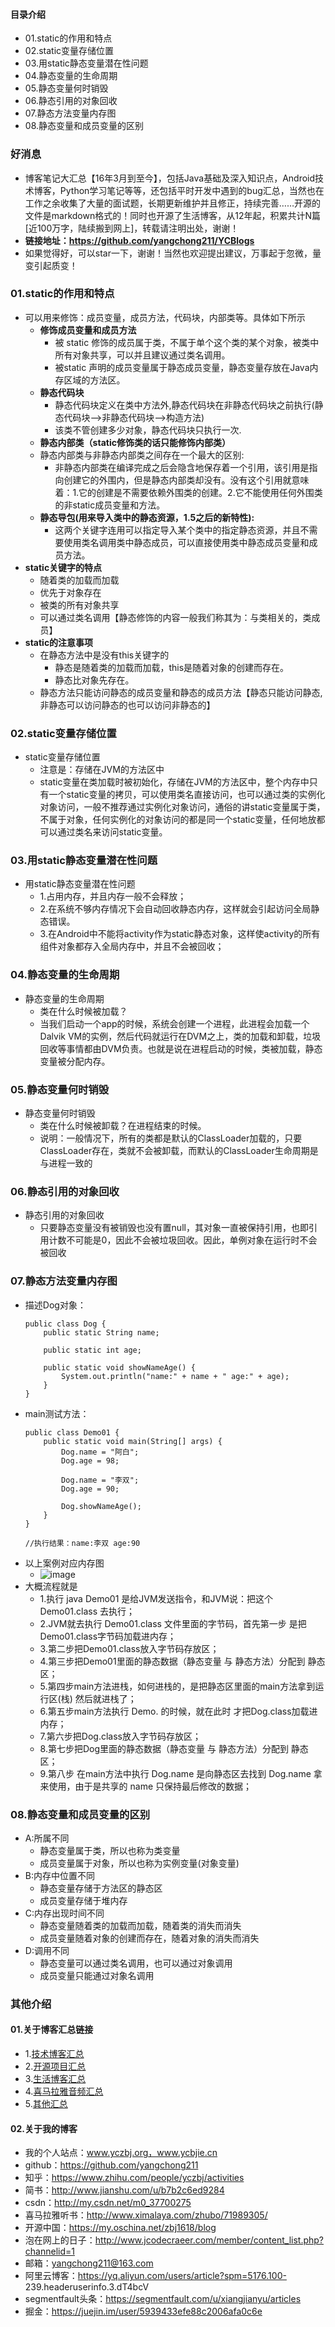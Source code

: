 #### 目录介绍
- 01.static的作用和特点
- 02.static变量存储位置
- 03.用static静态变量潜在性问题
- 04.静态变量的生命周期
- 05.静态变量何时销毁
- 06.静态引用的对象回收
- 07.静态方法变量内存图
- 08.静态变量和成员变量的区别



### 好消息
- 博客笔记大汇总【16年3月到至今】，包括Java基础及深入知识点，Android技术博客，Python学习笔记等等，还包括平时开发中遇到的bug汇总，当然也在工作之余收集了大量的面试题，长期更新维护并且修正，持续完善……开源的文件是markdown格式的！同时也开源了生活博客，从12年起，积累共计N篇[近100万字，陆续搬到网上]，转载请注明出处，谢谢！
- **链接地址：https://github.com/yangchong211/YCBlogs**
- 如果觉得好，可以star一下，谢谢！当然也欢迎提出建议，万事起于忽微，量变引起质变！





### 01.static的作用和特点
- 可以用来修饰：成员变量，成员方法，代码块，内部类等。具体如下所示
    - **修饰成员变量和成员方法** 
        - 被 static 修饰的成员属于类，不属于单个这个类的某个对象，被类中所有对象共享，可以并且建议通过类名调用。
        - 被static 声明的成员变量属于静态成员变量，静态变量存放在Java内存区域的方法区。
    - **静态代码块** 
        - 静态代码块定义在类中方法外,静态代码块在非静态代码块之前执行(静态代码块—>非静态代码块—>构造方法)
        - 该类不管创建多少对象，静态代码块只执行一次.
    - **静态内部类（static修饰类的话只能修饰内部类）** 
    - 静态内部类与非静态内部类之间存在一个最大的区别:
        - 非静态内部类在编译完成之后会隐含地保存着一个引用，该引用是指向创建它的外围内，但是静态内部类却没有。没有这个引用就意味着：1.它的创建是不需要依赖外围类的创建。2.它不能使用任何外围类的非static成员变量和方法。
    - **静态导包(用来导入类中的静态资源，1.5之后的新特性):**
        - 这两个关键字连用可以指定导入某个类中的指定静态资源，并且不需要使用类名调用类中静态成员，可以直接使用类中静态成员变量和成员方法。
- **static关键字的特点**
	* 随着类的加载而加载
	* 优先于对象存在
	* 被类的所有对象共享
	* 可以通过类名调用【静态修饰的内容一般我们称其为：与类相关的，类成员】
- **static的注意事项**
	* 在静态方法中是没有this关键字的
		* 静态是随着类的加载而加载，this是随着对象的创建而存在。
		* 静态比对象先存在。
	* 静态方法只能访问静态的成员变量和静态的成员方法【静态只能访问静态,非静态可以访问静态的也可以访问非静态的】




### 02.static变量存储位置
- static变量存储位置
    - 注意是：存储在JVM的方法区中
    - static变量在类加载时被初始化，存储在JVM的方法区中，整个内存中只有一个static变量的拷贝，可以使用类名直接访问，也可以通过类的实例化对象访问，一般不推荐通过实例化对象访问，通俗的讲static变量属于类，不属于对象，任何实例化的对象访问的都是同一个static变量，任何地放都可以通过类名来访问static变量。



### 03.用static静态变量潜在性问题
- 用static静态变量潜在性问题
    - 1.占用内存，并且内存一般不会释放；
    - 2.在系统不够内存情况下会自动回收静态内存，这样就会引起访问全局静态错误。
    - 3.在Android中不能将activity作为static静态对象，这样使activity的所有组件对象都存入全局内存中，并且不会被回收；




### 04.静态变量的生命周期
- 静态变量的生命周期
    - 类在什么时候被加载？
    - 当我们启动一个app的时候，系统会创建一个进程，此进程会加载一个Dalvik VM的实例，然后代码就运行在DVM之上，类的加载和卸载，垃圾回收等事情都由DVM负责。也就是说在进程启动的时候，类被加载，静态变量被分配内存。



### 05.静态变量何时销毁
- 静态变量何时销毁
    - 类在什么时候被卸载？在进程结束的时候。
    - 说明：一般情况下，所有的类都是默认的ClassLoader加载的，只要ClassLoader存在，类就不会被卸载，而默认的ClassLoader生命周期是与进程一致的



### 06.静态引用的对象回收
- 静态引用的对象回收
    - 只要静态变量没有被销毁也没有置null，其对象一直被保持引用，也即引用计数不可能是0，因此不会被垃圾回收。因此，单例对象在运行时不会被回收



### 07.静态方法变量内存图
- 描述Dog对象：
    ```
    public class Dog {
        public static String name;
    
        public static int age;
    
        public static void showNameAge() {
            System.out.println("name:" + name + " age:" + age);
        }
    }
    ```
- main测试方法：
    ```
    public class Demo01 {
        public static void main(String[] args) {
            Dog.name = "阿白";
            Dog.age = 98;
    
            Dog.name = "李双";
            Dog.age = 90;
    
            Dog.showNameAge();
        }
    }
    
    //执行结果：name:李双 age:90
    ```
- 以上案例对应内存图
    - ![image](https://upload-images.jianshu.io/upload_images/4432347-c7abec575b82f492.png?imageMogr2/auto-orient/strip%7CimageView2/2/w/1240)
- 大概流程就是
    - 1.执行 java Demo01  是给JVM发送指令，和JVM说：把这个 Demo01.class 去执行；
    - 2.JVM就去执行 Demo01.class 文件里面的字节码，首先第一步 是把 Demo01.class字节码加载进内存；
    - 3.第二步把Demo01.class放入字节码存放区；
    - 4.第三步把Demo01里面的静态数据（静态变量 与 静态方法）分配到 静态区；
    - 5.第四步main方法进栈，如何进栈的，是把静态区里面的main方法拿到运行区(栈) 然后就进栈了；
    - 6.第五步main方法执行 Demo. 的时候，就在此时 才把Dog.class加载进内存；
    - 7.第六步把Dog.class放入字节码存放区；
    - 8.第七步把Dog里面的静态数据（静态变量 与 静态方法）分配到 静态区；
    - 9.第八步 在main方法中执行 Dog.name  是向静态区去找到 Dog.name 拿来使用，由于是共享的 name 只保持最后修改的数据；




### 08.静态变量和成员变量的区别
- A:所属不同
	* 静态变量属于类，所以也称为类变量
	* 成员变量属于对象，所以也称为实例变量(对象变量)
- B:内存中位置不同
	* 静态变量存储于方法区的静态区
	* 成员变量存储于堆内存
- C:内存出现时间不同
	* 静态变量随着类的加载而加载，随着类的消失而消失
	* 成员变量随着对象的创建而存在，随着对象的消失而消失
- D:调用不同
	* 静态变量可以通过类名调用，也可以通过对象调用
	* 成员变量只能通过对象名调用




### 其他介绍
#### 01.关于博客汇总链接
- 1.[技术博客汇总](https://www.jianshu.com/p/614cb839182c)
- 2.[开源项目汇总](https://blog.csdn.net/m0_37700275/article/details/80863574)
- 3.[生活博客汇总](https://blog.csdn.net/m0_37700275/article/details/79832978)
- 4.[喜马拉雅音频汇总](https://www.jianshu.com/p/f665de16d1eb)
- 5.[其他汇总](https://www.jianshu.com/p/53017c3fc75d)



#### 02.关于我的博客
- 我的个人站点：www.yczbj.org，www.ycbjie.cn
- github：https://github.com/yangchong211
- 知乎：https://www.zhihu.com/people/yczbj/activities
- 简书：http://www.jianshu.com/u/b7b2c6ed9284
- csdn：http://my.csdn.net/m0_37700275
- 喜马拉雅听书：http://www.ximalaya.com/zhubo/71989305/
- 开源中国：https://my.oschina.net/zbj1618/blog
- 泡在网上的日子：http://www.jcodecraeer.com/member/content_list.php?channelid=1
- 邮箱：yangchong211@163.com
- 阿里云博客：https://yq.aliyun.com/users/article?spm=5176.100- 239.headeruserinfo.3.dT4bcV
- segmentfault头条：https://segmentfault.com/u/xiangjianyu/articles
- 掘金：https://juejin.im/user/5939433efe88c2006afa0c6e

